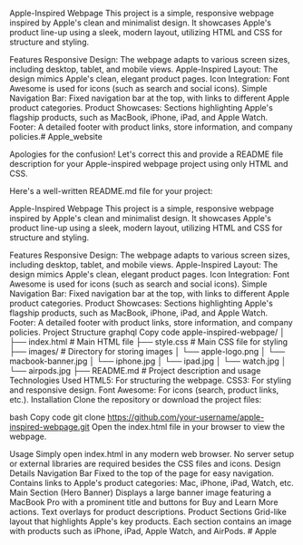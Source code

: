 Apple-Inspired Webpage
This project is a simple, responsive webpage inspired by Apple's clean and minimalist design. It showcases Apple's product line-up using a sleek, modern layout, utilizing HTML and CSS for structure and styling.

Features
Responsive Design: The webpage adapts to various screen sizes, including desktop, tablet, and mobile views.
Apple-Inspired Layout: The design mimics Apple's clean, elegant product pages.
Icon Integration: Font Awesome is used for icons (such as search and social icons).
Simple Navigation Bar: Fixed navigation bar at the top, with links to different Apple product categories.
Product Showcases: Sections highlighting Apple's flagship products, such as MacBook, iPhone, iPad, and Apple Watch.
Footer: A detailed footer with product links, store information, and company policies.﻿# Apple_website

Apologies for the confusion! Let's correct this and provide a README file description for your Apple-inspired webpage project using only HTML and CSS.

Here's a well-written README.md file for your project:

Apple-Inspired Webpage
This project is a simple, responsive webpage inspired by Apple's clean and minimalist design. It showcases Apple's product line-up using a sleek, modern layout, utilizing HTML and CSS for structure and styling.

Features
Responsive Design: The webpage adapts to various screen sizes, including desktop, tablet, and mobile views.
Apple-Inspired Layout: The design mimics Apple's clean, elegant product pages.
Icon Integration: Font Awesome is used for icons (such as search and social icons).
Simple Navigation Bar: Fixed navigation bar at the top, with links to different Apple product categories.
Product Showcases: Sections highlighting Apple's flagship products, such as MacBook, iPhone, iPad, and Apple Watch.
Footer: A detailed footer with product links, store information, and company policies.
Project Structure
graphql
Copy code
apple-inspired-webpage/
│
├── index.html       # Main HTML file
├── style.css        # Main CSS file for styling
├── images/          # Directory for storing images
│   └── apple-logo.png
│   └── macbook-banner.jpg
│   └── iphone.jpg
│   └── ipad.jpg
│   └── watch.jpg
│   └── airpods.jpg
├── README.md        # Project description and usage
Technologies Used
HTML5: For structuring the webpage.
CSS3: For styling and responsive design.
Font Awesome: For icons (search, product links, etc.).
Installation
Clone the repository or download the project files:

bash
Copy code
git clone https://github.com/your-username/apple-inspired-webpage.git
Open the index.html file in your browser to view the webpage.

Usage
Simply open index.html in any modern web browser.
No server setup or external libraries are required besides the CSS files and icons.
Design Details
Navigation Bar
Fixed to the top of the page for easy navigation.
Contains links to Apple's product categories: Mac, iPhone, iPad, Watch, etc.
Main Section (Hero Banner)
Displays a large banner image featuring a MacBook Pro with a prominent title and buttons for Buy and Learn More actions.
Text overlays for product descriptions.
Product Sections
Grid-like layout that highlights Apple's key products.
Each section contains an image with products such as iPhone, iPad, Apple Watch, and AirPods.
#   A p p l e  
 